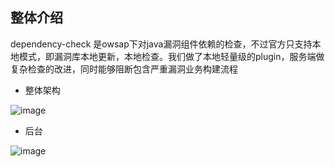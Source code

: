 ## 整体介绍
dependency-check 是owsap下对java漏洞组件依赖的检查，不过官方只支持本地模式，即漏洞库本地更新，本地检查。我们做了本地轻量级的plugin，服务端做复杂检查的改进，同时能够阻断包含严重漏洞业务构建流程

* 整体架构

![image](https://github.com/huzhanchi/siem/blob/main/images/siem.png)

* 后台

![image](https://github.com/huzhanchi/siem/blob/main/images/backend.png)
